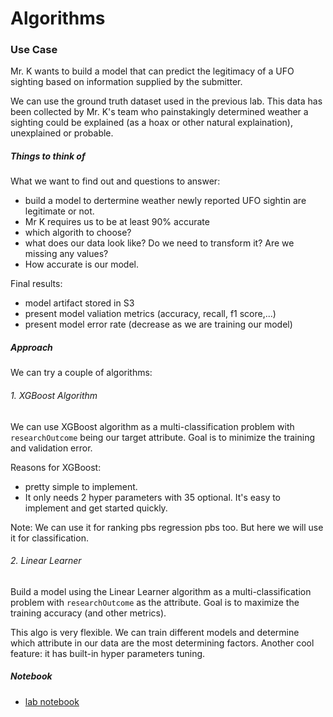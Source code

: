 # Algorithms

### Use Case
Mr. K wants to build a model that can predict the legitimacy of a UFO sighting based on information supplied by the submitter.


We can use the ground truth dataset used in the previous lab. This data has been collected by Mr. K's team who painstakingly determined weather a sighting could be explained (as a hoax or other natural explaination), unexplained or probable.




##### Things to think of
What we want to find out and questions to answer:
- build a model to dertermine weather newly reported UFO sightin are legitimate or not.
- Mr K requires us to be at least 90% accurate
- which algorith to choose?
- what does our data look like? Do we need to transform it? Are we missing any values?
- How accurate is our model.


Final results:
- model artifact stored in S3
- present model valiation metrics (accuracy, recall, f1 score,...)
- present model error rate (decrease as we are training our model)



##### Approach
We can try a couple of algorithms:
###### 1. XGBoost Algorithm
We can use XGBoost algorithm as a multi-classification problem with `researchOutcome` being our target attribute.
Goal is to minimize the training and validation error.

Reasons for XGBoost:
- pretty simple to implement.
- It only needs 2 hyper parameters with 35 optional.
It's easy to implement and get started quickly.

Note: We can use it for ranking pbs regression pbs too. But here we will use it for classification.


###### 2. Linear Learner
Build a model using the Linear Learner algorithm as a multi-classification problem with `researchOutcome` as the attribute.
Goal is to maximize the training accuracy (and other metrics).

This algo is very flexible.
We can train different models and determine which attribute in our data are the most determining factors.
Another cool feature: it has built-in hyper parameters tuning.



##### Notebook
- [lab notebook](ufo-algorithms-lab.ipynb)
